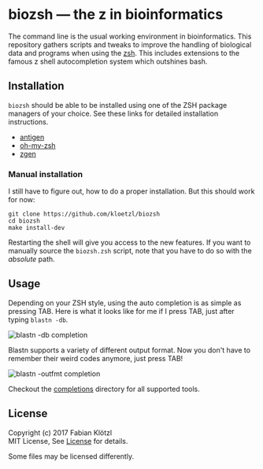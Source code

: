 # biozsh — the z in bioinformatics

The command line is the usual working environment in bioinformatics. This repository gathers scripts and tweaks to improve the handling of biological data and programs when using the [zsh](http://zsh.sourceforge.net/). This includes extensions to the famous z shell autocompletion system which outshines bash.


## Installation

`biozsh` should be able to be installed using one of the ZSH package managers of your choice. See these links for detailed installation instructions.

 - [antigen](https://github.com/kloetzl/biozsh/issues/2)
 - [oh-my-zsh](https://github.com/kloetzl/biozsh/issues/4)
 - [zgen](https://github.com/kloetzl/biozsh/pull/1)

### Manual installation

I still have to figure out, how to do a proper installation. But this should work for now:

    git clone https://github.com/kloetzl/biozsh
    cd biozsh
    make install-dev

Restarting the shell will give you access to the new features. If you want to manually source the `biozsh.zsh` script, note that you have to do so with the *absolute* path.


## Usage

Depending on your ZSH style, using the auto completion is as simple as pressing TAB. Here is what it looks like for me if I press TAB, just after typing `blastn -db`.

![blastn -db completion](https://github.com/kloetzl/biozsh/raw/master/blastn1.png)

Blastn supports a variety of different output format. Now you don't have to remember their weird codes anymore, just press TAB!

![blastn -outfmt completion](https://github.com/kloetzl/biozsh/raw/master/blastn2.png)

Checkout the [completions](completions) directory for all supported tools.


## License

Copyright (c) 2017  Fabian Klötzl  
MIT License, See [License](License) for details.

Some files may be licensed differently.


